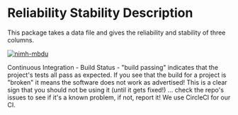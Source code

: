 # Reliability Stability Description

This package takes a data file and gives the reliability and stability of three columns.

[![nimh-mbdu](https://circleci.com/gh/nimh-mbdu/data-reliability-stability.svg?style=shield)](https://app.circleci.com/pipelines/github/nimh-mbdu/data-reliability-stability)

Continuous Integration - Build Status - "build passing" indicates that the project's tests all pass as expected. If you see that the build for a project is "broken" it means the software does not work as advertised! This is a clear sign that you should not be using it (until it gets fixed!) ... check the repo's issues to see if it's a known problem, if not, report it! We use CircleCI for our CI.

